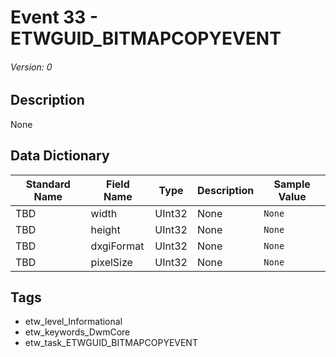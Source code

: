 # Event 33 - ETWGUID_BITMAPCOPYEVENT
###### Version: 0

## Description
None

## Data Dictionary
|Standard Name|Field Name|Type|Description|Sample Value|
|---|---|---|---|---|
|TBD|width|UInt32|None|`None`|
|TBD|height|UInt32|None|`None`|
|TBD|dxgiFormat|UInt32|None|`None`|
|TBD|pixelSize|UInt32|None|`None`|

## Tags
* etw_level_Informational
* etw_keywords_DwmCore
* etw_task_ETWGUID_BITMAPCOPYEVENT